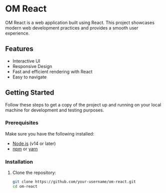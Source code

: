 # OM React

OM React is a web application built using React. This project showcases modern web development practices and provides a smooth user experience.

## Features

- Interactive UI
- Responsive Design
- Fast and efficient rendering with React
- Easy to navigate

## Getting Started

Follow these steps to get a copy of the project up and running on your local machine for development and testing purposes.

### Prerequisites

Make sure you have the following installed:

- [Node.js](https://nodejs.org/) (v14 or later)
- [npm](https://www.npmjs.com/) or [yarn](https://yarnpkg.com/)

### Installation

1. Clone the repository:
   ```bash
   git clone https://github.com/your-username/om-react.git
   cd om-react
